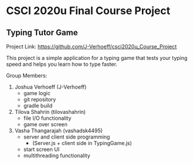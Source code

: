 # CSCI 2020u Final Course Project

## Typing Tutor Game

Project Link: https://github.com/J-Verhoeff/csci2020u_Course_Project

This project is a simple application for a typing game that tests your typing speed and helps you learn how to type faster.

Group Members:

1. Joshua Verhoeff (J-Verhoeff)
      * game logic
      * git repository
      * gradle build
2. Tilova Shahrin (tilovashahrin)
      * file I/O functionality
      * game over screen
3. Vasha Thangarajah (vashadsk4495)
      * server and client side programming
          * (Server.js + client side in TypingGame.js)
      * start screen UI
      * multithreading functionality
